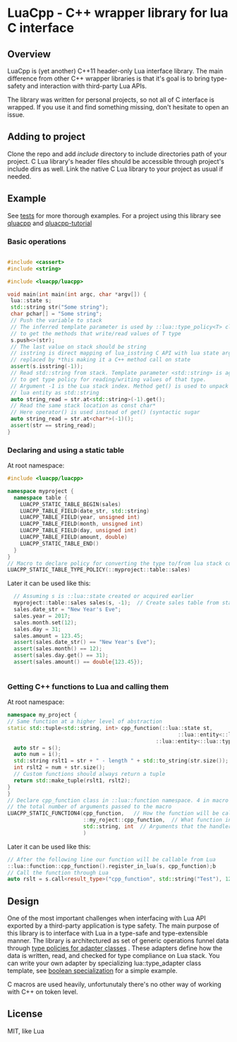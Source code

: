 # LuaCpp - C++ wrapper library for lua C interface #

## Overview ##

LuaCpp is (yet another) C++11 header-only Lua interface library. 
The main difference from other C++ wrapper libraries is that it's
goal is to bring type-safety and interaction with third-party Lua
APIs.

The library was written for personal projects, so not all of C interface
is wrapped. If you use it and find something missing, don't hesitate
to open an issue.

## Adding to project ##
Clone the repo and add *include* directory to include directories path
of your project.
C Lua library's header files should be accessible through project's include
dirs as well. Link the native C Lua library to your project as usual if needed.

## Example ##

See [tests](test/luacpp_test.cpp) for more thorough examples.
For a project using this library see [qluacpp](https://github.com/elelel/qluacpp)
and [qluacpp-tutorial](https://github.com/elelel/qluacpp-tutorial)

### Basic operations ###

```c++

#include <cassert>
#include <string>

#include <luacpp/luacpp>

void main(int main(int argc, char *argv[]) {
 lua::state s;
 std::string str("Some string");
 char pchar[] = "Some string";
 // Push the variable to stack
 // The inferred template parameter is used by ::lua::type_policy<T> class
 // to get the methods that write/read values of T type
 s.push<>(str);
 // The last value on stack should be string
 // isstring is direct mapping of lua_isstring C API with lua state argument
 // replaced by *this making it a C++ method call on state
 assert(s.isstring(-1));
 // Read std::string from stack. Template parameter <std::string> is again used
 // to get type policy for reading/writing values of that type.
 // Argument -1 is the Lua stack index. Method get() is used to unpack
 // lua entity as std::string
 auto string_read = str.at<std::string>(-1).get();
 // Read the same stack location as const char*
 // Here operator() is used instead of get() (syntactic sugar
 auto string_read = str.at<char*>(-1)();  
 assert(str == string_read);
}
```

### Declaring and using a static table ###

At root namespace:

```c++
#include <luacpp/luacpp>

namespace myproject {
  namespace table {
    LUACPP_STATIC_TABLE_BEGIN(sales)
    LUACPP_TABLE_FIELD(date_str, std::string)
    LUACPP_TABLE_FIELD(year, unsigned int)
    LUACPP_TABLE_FIELD(month, unsigned int)
    LUACPP_TABLE_FIELD(day, unsigned int)
    LUACPP_TABLE_FIELD(amount, double)
    LUACPP_STATIC_TABLE_END()
  }
}
// Macro to declare policy for converting the type to/from lua stack contents
LUACPP_STATIC_TABLE_TYPE_POLICY(::myproject::table::sales)
```

Later it can be used like this:

```c++
  // Assuming s is ::lua::state created or acquired earlier
  myproject::table::sales sales(s, -1);  // Create sales table from stack at stack index -1
  sales.date_str = "New Year's Eve";
  sales.year = 2017;
  sales.month.set(12);
  sales.day = 31;
  sales.amount = 123.45;
  assert(sales.date_str() == "New Year's Eve");
  assert(sales.month() == 12);
  assert(sales.day.get() == 31);
  assert(sales.amount() == double{123.45});
  
```

### Getting C++ functions to Lua and calling them ###
At root namespace:

```c++
namespace my_project {
// Same function at a higher level of abstraction
static std::tuple<std::string, int> cpp_function(::lua::state st,
                                                      ::lua::entity<::lua::type_policy<std::string>> s,
                                               ::lua::entity<::lua::type_policy<int>> i) {
  auto str = s();
  auto num = i();
  std::string rslt1 = str + " - length " + std::to_string(str.size());
  int rslt2 = num + str.size();
  // Custom functions should always return a tuple
  return std::make_tuple(rslt1, rslt2);
}
}
// Declare cpp_function class in ::lua::function namespace. 4 in macro's name is
// the total number of arguments passed to the macro
LUACPP_STATIC_FUNCTION4(cpp_function,   // How the function will be called in Lua
                        ::my_roject::cpp_function,  // What function in C++ should handle the call
                        std::string, int  // Arguments that the handler will received wrapped in Lua entities
                        )
```

Later it can be used like this:

```c++
// After the following line our function will be callable from Lua
::lua::function::cpp_function().register_in_lua(s, cpp_function);b
// Call the function through Lua
auto rslt = s.call<result_type>("cpp_function", std::string("Test"), 123);

```

## Design ##

One of the most important challenges when interfacing with Lua API exported by a third-party application
is type safety. The main purpose of this library is to interface with Lua in a type-safe and type-extensible manner.
The library is architectured as set of generic operations funnel data through [type policies for adapter classes](src/type_policies) .
These adapters define how the data is written, read, and checked for type compliance on Lua stack.
You can write your own adapter by specializing lua::type_adapter class template, see [boolean specialization](src/types/boolean.hpp) for a simple example.

C macros are used heavily, unfortunutaly there's no other way of working with C++ on token level.

## License ##
MIT, like Lua

